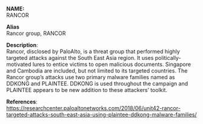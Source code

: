 **NAME:**  
RANCOR  
  
**Alias**  
Rancor group, RANCOR  
  
**Description**:   
Rancor, disclosed by PaloAlto, is a threat group that performed highly targeted attacks against the South East Asia region. It uses politically-motivated lures to entice victims to open malicious documents. Singapore and Cambodia are included, but not limited to its targeted countries.
The Rancor group’s attacks use two primary malware families named as DDKONG and PLAINTEE. DDKONG is used throughout the campaign and PLAINTEE appears to be new addition to these attackers’ toolkit.

  
**References**:  
https://researchcenter.paloaltonetworks.com/2018/06/unit42-rancor-targeted-attacks-south-east-asia-using-plaintee-ddkong-malware-families/
